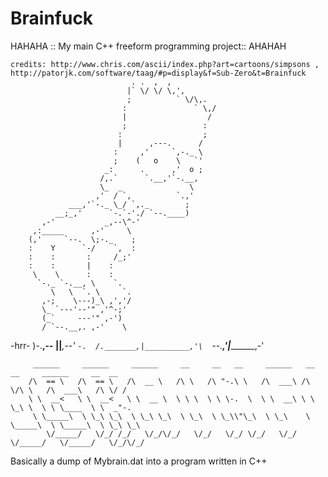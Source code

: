 # Brainfuck
HAHAHA :: My main C++ freeform programming project:: AHAHAH

	credits: http://www.chris.com/ascii/index.php?art=cartoons/simpsons , http://patorjk.com/software/taag/#p=display&f=Sub-Zero&t=Brainfuck
                               . .  ,  , 
                              |` \/ \/ \,', 
                              ;          ` \/\,. 
                             :               ` \,/ 
                             |                  / 
                             ;                 : 
                            :                  ; 
                            |      ,---.      / 
                           :     ,'     `,-._ \ 
                           ;    (   o    \   `' 
                         _:      .      ,'  o ; 
                        /,.`      `.__,'`-.__, 
                        \_  _               \ 
                       ,'  / `,          `.,' 
                 ___,'`-._ \_/ `,._        ; 
              __;_,'      `-.`-'./ `--.____) 
           ,-'           _,--\^-' 
         ,:_____      ,-'     \ 
        (,'     `--.  \;-._    ; 
        :    Y      `-/    `,  : 
        :    :       :     /_;' 
        :    :       |    : 
         \    \      :    : 
          `-._ `-.__, \    `. 
             \   \  `. \     `. 
           ,-;    \---)_\ ,','/ 
           \_ `---'--'" ,'^-;' 
           (_`     ---'" ,-') 
           / `--.__,. ,-'    \ 
  -hrr-    )-.__,-- ||___,--' `-. 
          /._______,|__________,'\ 
          `--.____,'|_________,-' 

	   	 ______     ______     ______     __     __   __     ______   __  __     ______     __  __
	  	/\  == \   /\  == \   /\  __ \   /\ \   /\ "-.\ \   /\  ___\ /\ \/\ \   /\  ___\   /\ \/ /
    	\ \  __<   \ \  __<   \ \  __ \  \ \ \  \ \ \-.  \  \ \  __\ \ \ \_\ \  \ \ \____  \ \  _"-.
	     \ \_____\  \ \_\ \_\  \ \_\ \_\  \ \_\  \ \_\\"\_\  \ \_\    \ \_____\  \ \_____\  \ \_\ \_\
		    \/_____/   \/_/ /_/   \/_/\/_/   \/_/   \/_/ \/_/   \/_/     \/_____/   \/_____/   \/_/\/_/


Basically a dump of Mybrain.dat into a program written in C++
